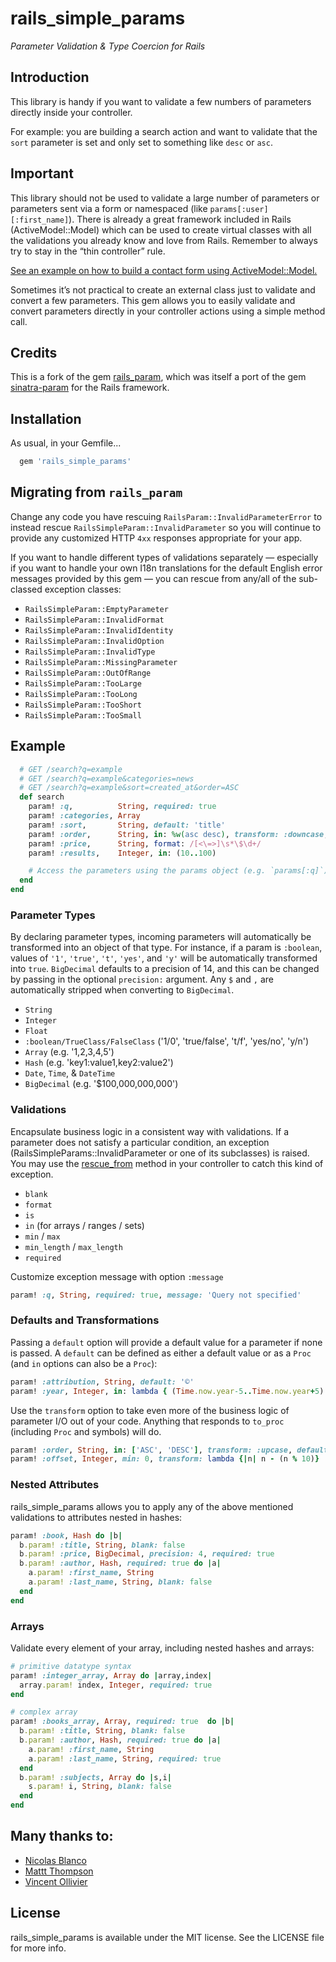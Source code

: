 # rails_simple_params
_Parameter Validation & Type Coercion for Rails_

## Introduction

This library is handy if you want to validate a few numbers of parameters
directly inside your controller.

For example: you are building a search action and want to validate that the
`sort` parameter is set and only set to something like `desc` or `asc`.

## Important

This library should not be used to validate a large number of parameters or
parameters sent via a form or namespaced (like `params[:user][:first_name]`).
There is already a great framework included in Rails (ActiveModel::Model) which
can be used to create virtual classes with all the validations you already know
and love from Rails. Remember to always try to stay in the “thin controller” rule.

[See an example on how to build a contact form using ActiveModel::Model.][active-model-example]

Sometimes it’s not practical to create an external class just to validate and
convert a few parameters. This gem allows you to easily validate and convert
parameters directly in your controller actions using a simple method call.

## Credits

This is a fork of the gem [rails_param][gem-rails-param], which was itself a
port of the gem [sinatra-param][gem-sinatra-param] for the Rails framework.

## Installation

As usual, in your Gemfile...

``` ruby
  gem 'rails_simple_params'
```

## Migrating from `rails_param`

Change any code you have rescuing `RailsParam::InvalidParameterError` to instead
rescue `RailsSimpleParam::InvalidParameter` so you will continue to provide any
customized HTTP `4xx` responses appropriate for your app.

If you want to handle different types of validations separately — especially if
you want to handle your own I18n translations for the default English error
messages provided by this gem — you can rescue from any/all of the sub-classed
exception classes:

- `RailsSimpleParam::EmptyParameter`
- `RailsSimpleParam::InvalidFormat`
- `RailsSimpleParam::InvalidIdentity`
- `RailsSimpleParam::InvalidOption`
- `RailsSimpleParam::InvalidType`
- `RailsSimpleParam::MissingParameter`
- `RailsSimpleParam::OutOfRange`
- `RailsSimpleParam::TooLarge`
- `RailsSimpleParam::TooLong`
- `RailsSimpleParam::TooShort`
- `RailsSimpleParam::TooSmall`

## Example

``` ruby
  # GET /search?q=example
  # GET /search?q=example&categories=news
  # GET /search?q=example&sort=created_at&order=ASC
  def search
    param! :q,          String, required: true
    param! :categories, Array
    param! :sort,       String, default: 'title'
    param! :order,      String, in: %w(asc desc), transform: :downcase, default: 'asc'
    param! :price,      String, format: /[<\=>]\s*\$\d+/
    param! :results,    Integer, in: (10..100)

    # Access the parameters using the params object (e.g. `params[:q]`) as you usually do...
  end
end
```

### Parameter Types

By declaring parameter types, incoming parameters will automatically be
transformed into an object of that type. For instance, if a param is `:boolean`,
values of `'1'`, `'true'`, `'t'`, `'yes'`, and `'y'` will be automatically
transformed into `true`. `BigDecimal` defaults to a precision of 14, and this
can be changed by passing in the optional `precision:` argument. Any `$` and `,`
are automatically stripped when converting to `BigDecimal`.

- `String`
- `Integer`
- `Float`
- `:boolean/TrueClass/FalseClass` ('1/0', 'true/false', 't/f', 'yes/no', 'y/n')
- `Array` (e.g. '1,2,3,4,5')
- `Hash` (e.g. 'key1:value1,key2:value2')
- `Date`, `Time`, & `DateTime`
- `BigDecimal` (e.g. '$100,000,000,000')

### Validations

Encapsulate business logic in a consistent way with validations. If a parameter
does not satisfy a particular condition, an exception
(RailsSimpleParams::InvalidParameter or one of its subclasses) is raised. You
may use the [rescue_from][method-rescue-from] method in your controller to catch
this kind of exception.

- `blank`
- `format`
- `is`
- `in` (for arrays / ranges / sets)
- `min` / `max`
- `min_length` / `max_length`
- `required`

Customize exception message with option `:message`

```ruby
param! :q, String, required: true, message: 'Query not specified'
```

### Defaults and Transformations

Passing a `default` option will provide a default value for a parameter if none
is passed. A `default` can be defined as either a default value or as a `Proc`
(and `in` options can also be a `Proc`):

```ruby
param! :attribution, String, default: '©'
param! :year, Integer, in: lambda { (Time.now.year-5..Time.now.year+5) }, default: lambda { Time.now.year }
```

Use the `transform` option to take even more of the business logic of parameter
I/O out of your code. Anything that responds to `to_proc` (including `Proc` and
symbols) will do.

```ruby
param! :order, String, in: ['ASC', 'DESC'], transform: :upcase, default: 'ASC'
param! :offset, Integer, min: 0, transform: lambda {|n| n - (n % 10)}
```

### Nested Attributes

rails_simple_params allows you to apply any of the above mentioned validations
to attributes nested in hashes:

```ruby
param! :book, Hash do |b|
  b.param! :title, String, blank: false
  b.param! :price, BigDecimal, precision: 4, required: true
  b.param! :author, Hash, required: true do |a|
    a.param! :first_name, String
    a.param! :last_name, String, blank: false
  end
end
```

### Arrays

Validate every element of your array, including nested hashes and arrays:

```ruby
# primitive datatype syntax
param! :integer_array, Array do |array,index|
  array.param! index, Integer, required: true
end

# complex array
param! :books_array, Array, required: true  do |b|
  b.param! :title, String, blank: false
  b.param! :author, Hash, required: true do |a|
    a.param! :first_name, String
    a.param! :last_name, String, required: true
  end
  b.param! :subjects, Array do |s,i|
    s.param! i, String, blank: false
  end
end
```

## Many thanks to:

- [Nicolas Blanco](http://twitter.com/nblanco_fr)
- [Mattt Thompson](https://twitter.com/mattt)
- [Vincent Ollivier](https://twitter.com/vinc686)

## License

rails_simple_params is available under the MIT license. See the LICENSE file for more info.

[active-model-example]: http://blog.remarkablelabs.com/2012/12/activemodel-model-rails-4-countdown-to-2013
[gem-rails-param]: https://github.com/nicolasblanco/rails_param
[gem-sinatra-param]: https://github.com/mattt/sinatra-param
[method-rescue-from]: http://api.rubyonrails.org/classes/ActiveSupport/Rescuable/ClassMethods.html#method-i-rescue_from
